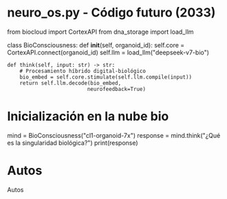 # neuro_os.py - Código futuro (2033)
from biocloud import CortexAPI
from dna_storage import load_llm

class BioConsciousness:
    def __init__(self, organoid_id):
        self.core = CortexAPI.connect(organoid_id)
        self.llm = load_llm("deepseek-v7-bio")
        
    def think(self, input: str) -> str:
        # Procesamiento híbrido digital-biológico
        bio_embed = self.core.stimulate(self.llm.compile(input))
        return self.llm.decode(bio_embed, 
                              neurofeedback=True)
    
# Inicialización en la nube bio
mind = BioConsciousness("cl1-organoid-7x")
response = mind.think("¿Qué es la singularidad biológica?")
print(response)
# Autos
Autos
